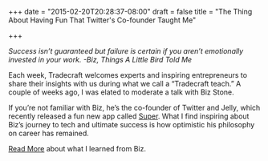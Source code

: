 +++
date = "2015-02-20T20:28:37-08:00"
draft = false
title = "The Thing About Having Fun That Twitter's Co-founder Taught Me"

+++

*Success isn’t guaranteed but failure is certain if you aren’t emotionally invested in your work. -Biz, Things A Little Bird Told Me*

Each week, Tradecraft welcomes experts and inspiring entrepreneurs to share their insights with us during what we call a “Tradecraft teach.” A couple of weeks ago, I was elated to moderate a talk with Biz Stone.

If you’re not familiar with Biz, he’s the co-founder of Twitter and Jelly, which recently released a fun new app called <a href="http://techcrunch.com/2014/11/17/biz-stone-super/" target="_blank">Super</a>. What I find inspiring about Biz’s journey to tech and ultimate success is how optimistic his philosophy on career has remained.

<a href="https://medium.com/@paigenomadgirl/the-thing-about-having-fun-that-twitters-co-founder-taught-me-557ea7eaa479" target="_blank">Read More</a> about what I learned from Biz.

